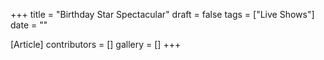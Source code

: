 +++
title = "Birthday Star Spectacular"
draft = false
tags = ["Live Shows"]
date = ""

[Article]
contributors = []
gallery = []
+++